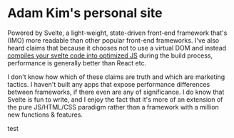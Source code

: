 # Adam Kim's personal site

Powered by Svelte, a light-weight, state-driven front-end framework that's (IMO) more readable than other popular front-end frameworks. I've also heard claims that because it chooses not to use a virtual DOM and instead [compiles your svelte code into optimized JS](https://lihautan.com/deep-dive-into-svelte/) during the build process, performance is generally better than React etc. 

I don't know how which of these claims are truth and which are marketing tactics. I haven't built any apps that expose performance differences between frameworks, if there even are any of significance. I do know that Svelte is fun to write, and I enjoy the fact that it's more of an extension of the pure JS/HTML/CSS paradigm rather than a framework with a million new functions & features.

test
